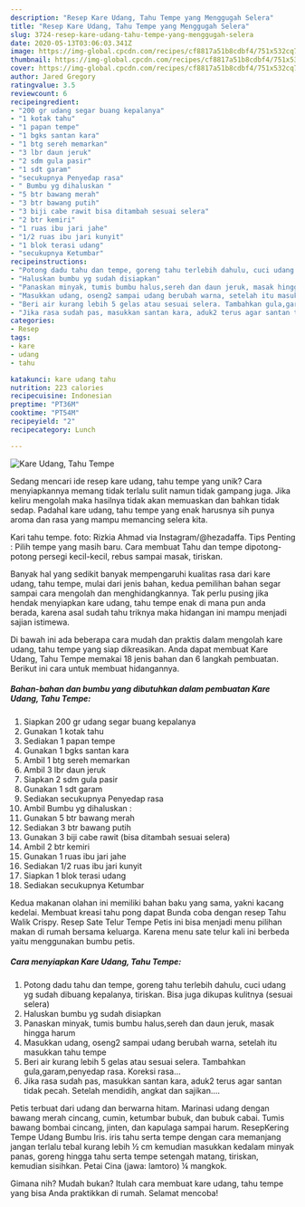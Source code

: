 ```yaml
---
description: "Resep Kare Udang, Tahu Tempe yang Menggugah Selera"
title: "Resep Kare Udang, Tahu Tempe yang Menggugah Selera"
slug: 3724-resep-kare-udang-tahu-tempe-yang-menggugah-selera
date: 2020-05-13T03:06:03.341Z
image: https://img-global.cpcdn.com/recipes/cf8817a51b8cdbf4/751x532cq70/kare-udang-tahu-tempe-foto-resep-utama.jpg
thumbnail: https://img-global.cpcdn.com/recipes/cf8817a51b8cdbf4/751x532cq70/kare-udang-tahu-tempe-foto-resep-utama.jpg
cover: https://img-global.cpcdn.com/recipes/cf8817a51b8cdbf4/751x532cq70/kare-udang-tahu-tempe-foto-resep-utama.jpg
author: Jared Gregory
ratingvalue: 3.5
reviewcount: 6
recipeingredient:
- "200 gr udang segar buang kepalanya"
- "1 kotak tahu"
- "1 papan tempe"
- "1 bgks santan kara"
- "1 btg sereh memarkan"
- "3 lbr daun jeruk"
- "2 sdm gula pasir"
- "1 sdt garam"
- "secukupnya Penyedap rasa"
- " Bumbu yg dihaluskan "
- "5 btr bawang merah"
- "3 btr bawang putih"
- "3 biji cabe rawit bisa ditambah sesuai selera"
- "2 btr kemiri"
- "1 ruas ibu jari jahe"
- "1/2 ruas ibu jari kunyit"
- "1 blok terasi udang"
- "secukupnya Ketumbar"
recipeinstructions:
- "Potong dadu tahu dan tempe, goreng tahu terlebih dahulu, cuci udang yg sudah dibuang kepalanya, tiriskan. Bisa juga dikupas kulitnya (sesuai selera)"
- "Haluskan bumbu yg sudah disiapkan"
- "Panaskan minyak, tumis bumbu halus,sereh dan daun jeruk, masak hingga harum"
- "Masukkan udang, oseng2 sampai udang berubah warna, setelah itu masukkan tahu tempe"
- "Beri air kurang lebih 5 gelas atau sesuai selera. Tambahkan gula,garam,penyedap rasa. Koreksi rasa..."
- "Jika rasa sudah pas, masukkan santan kara, aduk2 terus agar santan tidak pecah. Setelah mendidih, angkat dan sajikan...."
categories:
- Resep
tags:
- kare
- udang
- tahu

katakunci: kare udang tahu 
nutrition: 223 calories
recipecuisine: Indonesian
preptime: "PT36M"
cooktime: "PT54M"
recipeyield: "2"
recipecategory: Lunch

---
```



![Kare Udang, Tahu Tempe](https://img-global.cpcdn.com/recipes/cf8817a51b8cdbf4/751x532cq70/kare-udang-tahu-tempe-foto-resep-utama.jpg)

Sedang mencari ide resep kare udang, tahu tempe yang unik? Cara menyiapkannya memang tidak terlalu sulit namun tidak gampang juga. Jika keliru mengolah maka hasilnya tidak akan memuaskan dan bahkan tidak sedap. Padahal kare udang, tahu tempe yang enak harusnya sih punya aroma dan rasa yang mampu memancing selera kita.

Kari tahu tempe. foto: Rizkia Ahmad via Instagram/@hezadaffa. Tips Penting : Pilih tempe yang masih baru. Cara membuat Tahu dan tempe dipotong-potong persegi kecil-kecil, rebus sampai masak, tiriskan.

Banyak hal yang sedikit banyak mempengaruhi kualitas rasa dari kare udang, tahu tempe, mulai dari jenis bahan, kedua pemilihan bahan segar sampai cara mengolah dan menghidangkannya. Tak perlu pusing jika hendak menyiapkan kare udang, tahu tempe enak di mana pun anda berada, karena asal sudah tahu triknya maka hidangan ini mampu menjadi sajian istimewa.


Di bawah ini ada beberapa cara mudah dan praktis dalam mengolah kare udang, tahu tempe yang siap dikreasikan. Anda dapat membuat Kare Udang, Tahu Tempe memakai 18 jenis bahan dan 6 langkah pembuatan. Berikut ini cara untuk membuat hidangannya.

<!--inarticleads1-->

##### Bahan-bahan dan bumbu yang dibutuhkan dalam pembuatan Kare Udang, Tahu Tempe:

1. Siapkan 200 gr udang segar buang kepalanya
1. Gunakan 1 kotak tahu
1. Sediakan 1 papan tempe
1. Gunakan 1 bgks santan kara
1. Ambil 1 btg sereh memarkan
1. Ambil 3 lbr daun jeruk
1. Siapkan 2 sdm gula pasir
1. Gunakan 1 sdt garam
1. Sediakan secukupnya Penyedap rasa
1. Ambil  Bumbu yg dihaluskan :
1. Gunakan 5 btr bawang merah
1. Sediakan 3 btr bawang putih
1. Gunakan 3 biji cabe rawit (bisa ditambah sesuai selera)
1. Ambil 2 btr kemiri
1. Gunakan 1 ruas ibu jari jahe
1. Sediakan 1/2 ruas ibu jari kunyit
1. Siapkan 1 blok terasi udang
1. Sediakan secukupnya Ketumbar


Kedua makanan olahan ini memiliki bahan baku yang sama, yakni kacang kedelai. Membuat kreasi tahu pong dapat Bunda coba dengan resep Tahu Walik Crispy. Resep Sate Telur Tempe Petis ini bisa menjadi menu pilihan makan di rumah bersama keluarga. Karena menu sate telur kali ini berbeda yaitu menggunakan bumbu petis. 

<!--inarticleads2-->

##### Cara menyiapkan Kare Udang, Tahu Tempe:

1. Potong dadu tahu dan tempe, goreng tahu terlebih dahulu, cuci udang yg sudah dibuang kepalanya, tiriskan. Bisa juga dikupas kulitnya (sesuai selera)
1. Haluskan bumbu yg sudah disiapkan
1. Panaskan minyak, tumis bumbu halus,sereh dan daun jeruk, masak hingga harum
1. Masukkan udang, oseng2 sampai udang berubah warna, setelah itu masukkan tahu tempe
1. Beri air kurang lebih 5 gelas atau sesuai selera. Tambahkan gula,garam,penyedap rasa. Koreksi rasa...
1. Jika rasa sudah pas, masukkan santan kara, aduk2 terus agar santan tidak pecah. Setelah mendidih, angkat dan sajikan....


Petis terbuat dari udang dan berwarna hitam. Marinasi udang dengan bawang merah cincang, cumin, ketumbar bubuk, dan bubuk cabai. Tumis bawang bombai cincang, jinten, dan kapulaga sampai harum. ResepKering Tempe Udang Bumbu Iris. iris tahu serta tempe dengan cara memanjang jangan terlalu tebal kurang lebih ½ cm kemudian masukkan kedalam minyak panas, goreng hingga tahu serta tempe setengah matang, tiriskan, kemudian sisihkan. Petai Cina (jawa: lamtoro) ¼ mangkok. 

Gimana nih? Mudah bukan? Itulah cara membuat kare udang, tahu tempe yang bisa Anda praktikkan di rumah. Selamat mencoba!
